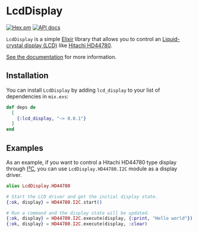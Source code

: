 # LcdDisplay

[![Hex.pm](https://img.shields.io/hexpm/v/lcd_display.svg?style=flat-square)](https://hex.pm/packages/lcd_display)
[![API docs](https://img.shields.io/hexpm/v/lcd_display.svg?style=flat-square)](https://hexdocs.pm/lcd_display/LcdDisplay.html)

`LcdDisplay` is a simple [Elixir](https://elixir-lang.org/) library that allows you to control an [Liquid-crystal display (LCD)](https://en.wikipedia.org/wiki/Liquid-crystal_display) like [Hitachi HD44780](https://en.wikipedia.org/wiki/Hitachi_HD44780_LCD_controller).

[See the documentation](https://hexdocs.pm/lcd_display/LcdDisplay.html) for more information.

## Installation

You can install `LcdDisplay` by adding `lcd_display` to your list of dependencies in `mix.exs`:

```elixir
def deps do
  [
    {:lcd_display, "~> 0.0.1"}
  ]
end
```

## Examples

As an example, if you want to control a Hitachi HD44780 type display through
[I²C](https://en.wikipedia.org/wiki/I%C2%B2C), you can use `LcdDisplay.HD44780.I2C` module as a
display driver.

```elixir
alias LcdDisplay.HD44780

# Start the LCD driver and get the initial display state.
{:ok, display} = HD44780.I2C.start()

# Run a command and the display state will be updated.
{:ok, display} = HD44780.I2C.execute(display, {:print, "Hello world"})
{:ok, display} = HD44780.I2C.execute(display, :clear)
```
